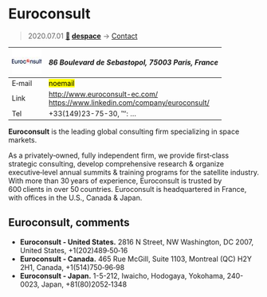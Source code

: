 # Euroconsult
> 2020.07.01 **[🚀](../index/index.md) [despace](index.md)** → [Contact](contact.md)

|[![](f/contact/e/euroconsult_logo1_thumb.jpg)](f/contact/e/euroconsult_logo1.png)|*86 Boulevard de Sebastopol, 75003 Paris, France*|
|:--|:--|
|E‑mail|<mark>noemail</mark>|
|Link|<http://www.euroconsult-ec.com/><br> <https://www.linkedin.com/company/euroconsult/>|
|Tel|+33(149)23-75-30, ℻: …|

**Euroconsult** is the leading global consulting firm specializing in space markets.

As a privately‑owned, fully independent firm, we provide first‑class strategic consulting, develop comprehensive research & organize executive‑level annual summits & training programs for the satellite industry. With more than 30 years of experience, Euroconsult is trusted by 600 clients in over 50 countries. Euroconsult is headquartered in France, with offices in the U.S., Canada & Japan.

<p style="page-break-after:always"> </p>

## Euroconsult, comments

   - **Euroconsult - United States.** 2816 N Street, NW Washington, DC 2007, United States, +1(202)489‑50‑16
   - **Euroconsult - Canada.** 465 Rue McGill, Suite 1103, Montreal (QC) H2Y 2H1, Canada, +1(514)750‑96‑98
   - **Euroconsult - Japan.** 1-5-212, Iwaicho, Hodogaya, Yokohama, 240-0023, Japan, +81(80)2052‑1348

